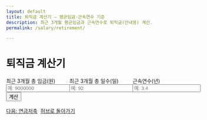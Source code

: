 ```yaml
---
layout: default
title: 퇴직금 계산기 — 평균임금·근속연수 기준
description: 최근 3개월 평균임금과 근속연수로 퇴직금(안내용) 계산.
permalink: /salary/retirement/

---
```


# 퇴직금 계산기

<form id="rtm-form" onsubmit="event.preventDefault(); calcRtm();">
  <div style="display:grid;grid-template-columns:repeat(3,minmax(0,1fr));gap:12px">
    <label>최근 3개월 총 임금(원)
      <input type="number" id="rtm-sum" placeholder="예: 9000000" required>
    </label>
    <label>최근 3개월 총 일수(일)
      <input type="number" id="rtm-days" placeholder="예: 92" required>
    </label>
    <label>근속연수(년)
      <input type="number" id="rtm-years" step="0.1" placeholder="예: 3.4" required>
    </label>
  </div>
  <button class="btn">계산</button>
</form>

<div id="rtm-out" class="result-box"></div>

<div class="btn-row" style="display:flex;gap:8px;flex-wrap:wrap;margin-top:16px">
  <a class="btn" href="/salary/pension-savings/">다음: 연금저축</a>
  <a class="btn ghost" href="/salary/">허브로 돌아가기</a>
</div>

<script>
const f2 = n => (Math.round(n)).toLocaleString('ko-KR');
function calcRtm(){
  const sum = Math.max(0, Number(document.getElementById('rtm-sum').value)||0);
  const days= Math.max(1, Number(document.getElementById('rtm-days').value)||1);
  const yrs = Math.max(0, Number(document.getElementById('rtm-years').value)||0);
  const daily = sum / days;         // 평균임금(1일)
  const monthBase = daily * 30;     // 30일분
  const severance = Math.round(monthBase * yrs);
  const out = document.getElementById('rtm-out');
  out.classList.add('show');
  out.innerHTML = `
    <div class="card p-3"><div class="title">퇴직금(안내)</div>
    <ul><li>평균임금(1일): ${f2(daily)} 원</li><li>30일분: ${f2(monthBase)} 원</li>
    <li><strong>퇴직금:</strong> ${f2(severance)} 원</li></ul>
    <small class="muted">※ 단순화 공식(근속연수×30일분). 특별수당/제외기간 등은 반영되지 않을 수 있습니다.</small>
    </div>`;
}
</script>

